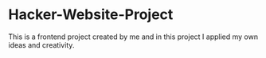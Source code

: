 # Hacker-Website-Project
This is a frontend project created by me and in this project I applied my own ideas and creativity.

